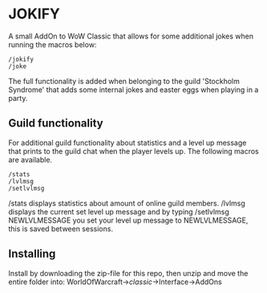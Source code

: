 # JOKIFY

A small AddOn to WoW Classic that allows for some additional jokes when running the macros below:

```
/jokify
/joke
```

The full functionality is added when belonging to the guild 'Stockholm Syndrome' that adds some internal jokes and easter eggs when playing in a party. 

## Guild functionality

For additional guild functionality about statistics and a level up message that prints to the guild chat when the player levels up. The following macros are available. 
```
/stats
/lvlmsg
/setlvlmsg
```
/stats displays statistics about amount of online guild members. /lvlmsg displays the current set level up message and by typing /setlvlmsg NEWLVLMESSAGE you set your level up message to NEWLVLMESSAGE, this is saved between sessions. 

## Installing

Install by downloading the zip-file for this repo, then unzip and move the entire folder into: 
WorldOfWarcraft->_classic_->Interface->AddOns
